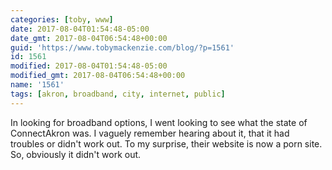 ```yaml
---
categories: [toby, www]
date: 2017-08-04T01:54:48-05:00
date_gmt: 2017-08-04T06:54:48+00:00
guid: 'https://www.tobymackenzie.com/blog/?p=1561'
id: 1561
modified: 2017-08-04T01:54:48-05:00
modified_gmt: 2017-08-04T06:54:48+00:00
name: '1561'
tags: [akron, broadband, city, internet, public]
---
```


In looking for broadband options, I went looking to see what the state of ConnectAkron was.  I vaguely remember hearing about it, that it had troubles or didn't work out.  To my surprise, their website is now a porn site.  So, obviously it didn't work out.
